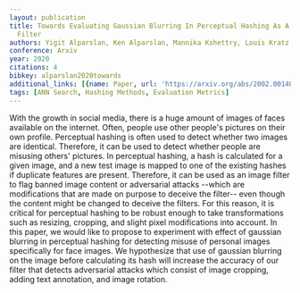 ```yaml
---
layout: publication
title: Towards Evaluating Gaussian Blurring In Perceptual Hashing As A Facial Image
  Filter
authors: Yigit Alparslan, Ken Alparslan, Mannika Kshettry, Louis Kratz
conference: Arxiv
year: 2020
citations: 4
bibkey: alparslan2020towards
additional_links: [{name: Paper, url: 'https://arxiv.org/abs/2002.00140'}]
tags: [ANN Search, Hashing Methods, Evaluation Metrics]
---
```

With the growth in social media, there is a huge amount of images of faces
available on the internet. Often, people use other people's pictures on their
own profile. Perceptual hashing is often used to detect whether two images are
identical. Therefore, it can be used to detect whether people are misusing
others' pictures. In perceptual hashing, a hash is calculated for a given
image, and a new test image is mapped to one of the existing hashes if
duplicate features are present. Therefore, it can be used as an image filter to
flag banned image content or adversarial attacks --which are modifications that
are made on purpose to deceive the filter-- even though the content might be
changed to deceive the filters. For this reason, it is critical for perceptual
hashing to be robust enough to take transformations such as resizing, cropping,
and slight pixel modifications into account. In this paper, we would like to
propose to experiment with effect of gaussian blurring in perceptual hashing
for detecting misuse of personal images specifically for face images. We
hypothesize that use of gaussian blurring on the image before calculating its
hash will increase the accuracy of our filter that detects adversarial attacks
which consist of image cropping, adding text annotation, and image rotation.